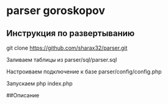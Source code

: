 # parser goroskopov

## Инструкция по развертыванию

git clone https://github.com/sharax32/parser.git

Заливаем таблицы из
parser/sql/parser.sql

Настроиваем подключение к базе
parser/config/config.php

Запускаем 
php index.php

##Описание

